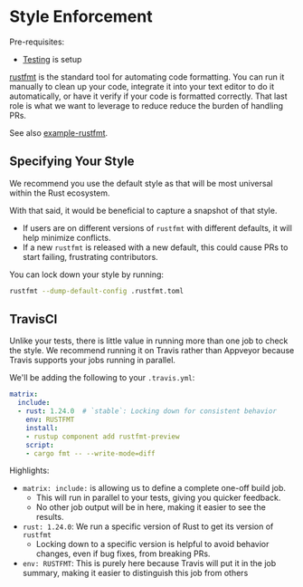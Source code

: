 # Style Enforcement

Pre-requisites:
- [Testing](pr/testing.html) is setup

[rustfmt][rustfmt] is the standard tool for automating code formatting.  You
can run it manually to clean up your code, integrate it into your text editor
to do it automatically, or have it verify if your code is formatted correctly.
That last role is what we want to leverage to reduce reduce the burden of
handling PRs.

See also [example-rustfmt][example-rustfmt].

[example-rustfmt]: https://github.com/crate-ci/example-rustfmt
[rustfmt]: https://github.com/rust-lang-nursery/rustfmt

## Specifying Your Style

We recommend you use the default style as that will be most universal within the Rust ecosystem.

With that said, it would be beneficial to capture a snapshot of that style.
- If users are on different versions of `rustfmt` with different defaults, it will help minimize conflicts.
- If a new `rustfmt` is released with a new default, this could cause PRs to start failing, frustrating contributors.

You can lock down your style by running:
```bash
rustfmt --dump-default-config .rustfmt.toml
```

## TravisCI

Unlike your tests, there is little value in running more than one job to check
the style. We recommend running it on Travis rather than Appveyor because
Travis supports your jobs running in parallel.

We'll be adding the following to your `.travis.yml`:
```yml
matrix:
  include:
  - rust: 1.24.0  # `stable`: Locking down for consistent behavior
    env: RUSTFMT
    install:
    - rustup component add rustfmt-preview
    script:
    - cargo fmt -- --write-mode=diff
```

Highlights:
- `matrix: include:` is allowing us to define a complete one-off build job.
  - This will run in parallel to your tests, giving you quicker feedback.
  - No other job output will be in here, making it easier to see the results.
- `rust: 1.24.0`: We run a specific version of Rust to get its version of `rustfmt`
  - Locking down to a specific version is helpful to avoid behavior changes, even if bug fixes, from breaking PRs.
- `env: RUSTFMT`: This is purely here because Travis will put it in the job summary, making it easier to distinguish this job from others
